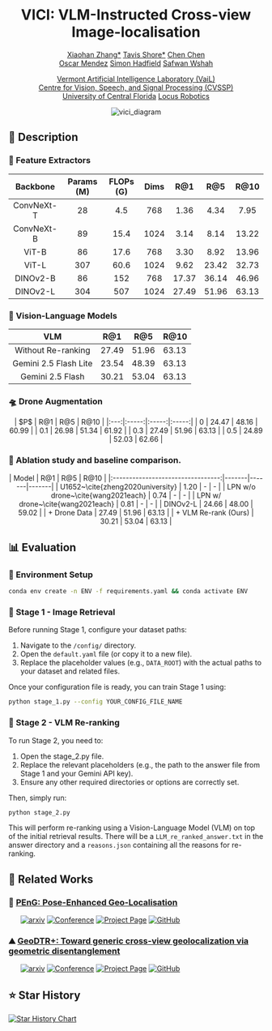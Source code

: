 <div align="center">     

# VICI: VLM-Instructed Cross-view Image-localisation 
<p align="middle">
 <a href="https://zxh009123.github.io/">Xiaohan Zhang*</a>
 <a href="https://tavisshore.co.uk/">Tavis Shore*</a>
 <a href="">Chen Chen</a> <br>
 <a href="https://cvssp.org/Personal/OscarMendez/index.html">Oscar Mendez</a>
 <a href="https://personalpages.surrey.ac.uk/s.hadfield/biography.html">Simon Hadfield</a>
 <a href="https://www.uvm.edu/cems/cs/profile/safwan-wshah">Safwan Wshah</a>
</p>
<p align="middle">
 <a href="https://www.wshahaigroup.com/">Vermont Artificial Intelligence Laboratory (VaiL)</a> <br>
 <a href="https://www.surrey.ac.uk/centre-vision-speech-signal-processing">Centre for Vision, Speech, and Signal Processing (CVSSP)</a> <br>
 <a href="https://www.ucf.edu/">University of Central Florida</a>
 <a href="https://locusrobotics.com/">Locus Robotics</a>
</p>

![vici_diagram](https://github.com/user-attachments/assets/3fe71cbe-2850-4c00-88ac-60b60317bab5)

</div>

## 📓 Description 

### 🧬 Feature Extractors
<div align="center">
 
|  Backbone  | Params (M) | FLOPs (G) | Dims |  R@1  |  R@5  |  R@10 |
|:----------:|:----------:|:---------:|:----:|:-----:|:-----:|:-----:|
| ConvNeXt-T |     28     |    4.5    |  768 |  1.36 |  4.34 |  7.95 |
| ConvNeXt-B |     89     |    15.4   | 1024 |  3.14 |  8.14 | 13.22 |
|    ViT-B   |     86     |    17.6   |  768 |  3.30 |  8.92 | 13.96 |
|    ViT-L   |     307    |    60.6   | 1024 |  9.62 | 23.42 | 32.73 |
|  DINOv2-B  |     86     |    152    |  768 | 17.37 | 36.14 | 46.96 |
|  DINOv2-L  |     304    |    507    | 1024 | 27.49 | 51.96 | 63.13 |

</div>

### 🧰 Vision-Language Models
<div align="center">
 
|          VLM          | R@1   | R@5   | R@10  |
|:---------------------:|-------|-------|-------|
|   Without Re-ranking  | 27.49 | 51.96 | 63.13 |
| Gemini 2.5 Flash Lite | 23.54 | 48.39 | 63.13 |
|    Gemini 2.5 Flash   | 30.21 | 53.04 | 63.13 |

</div>

### 🛸 Drone Augmentation

<div align="center"> 
| $P$ |  R@1  |  R@5  |  R@10 |
|:---:|:-----:|:-----:|:-----:|
|  0  | 24.47 | 48.16 | 60.99 |
| 0.1 | 26.98 | 51.34 | 61.92 |
| 0.3 | 27.49 | 51.96 | 63.13 |
| 0.5 | 24.89 | 52.03 | 62.66 |

</div>

### 🎯 Ablation study and baseline comparison.

<div align="center"> 
|               Model               | R@1   | R@5   | R@10  |
|:---------------------------------:|-------|-------|-------|
|  U1652~\cite{zheng2020university} | 1.20  | -     | -     |
| LPN w/o drone~\cite{wang2021each} | 0.74  | -     | -     |
|  LPN w/ drone~\cite{wang2021each} | 0.81  | -     | -     |
|              DINOv2-L             | 24.66 | 48.00 | 59.02 |
|            + Drone Data           | 27.49 | 51.96 | 63.13 |
|        + VLM Re-rank (Ours)       | 30.21 | 53.04 | 63.13 |

</div>


## 📊 Evaluation
### 🐍 Environment Setup
```bash
conda env create -n ENV -f requirements.yaml && conda activate ENV
```

### 🐍 Stage 1 - Image Retrieval

Before running Stage 1, configure your dataset paths:

1. Navigate to the `/config/` directory.
2. Open the `default.yaml` file (or copy it to a new file).
3. Replace the placeholder values (e.g., `DATA_ROOT`) with the actual paths to your dataset and related files.

Once your configuration file is ready, you can train Stage 1 using:

```bash
python stage_1.py --config YOUR_CONFIG_FILE_NAME
```

### 🐍 Stage 2 - VLM Re-ranking
To run Stage 2, you need to:
1. Open the stage_2.py file.
2. Replace the relevant placeholders (e.g., the path to the answer file from Stage 1 and your Gemini API key).
3. Ensure any other required directories or options are correctly set.

Then, simply run:
```bash
python stage_2.py
```
This will perform re-ranking using a Vision-Language Model (VLM) on top of the initial retrieval results. There will be a `LLM_re_ranked_answer.txt` in the answer directory and a `reasons.json` containing all the reasons for re-ranking.


## 📗 Related Works
### 🕺 [PEnG: Pose-Enhanced Geo-Localisation ](https://github.com/tavisshore/PEnG)
&nbsp;&nbsp;&nbsp;&nbsp;&nbsp;
[![arxiv](https://img.shields.io/badge/cs.LG-2411.15742-b31b1b?style=flat&logo=arxiv&logoColor=red)](https://arxiv.org/abs/2411.15742)
[![Conference](http://img.shields.io/badge/RA--L-2025-4b44ce.svg)]()
[![Project Page](http://img.shields.io/badge/Project-Page-green)](https://tavisshore.co.uk/peng/)
[![GitHub](https://img.shields.io/badge/GitHub-PEnG-%23121011.svg?logo=github&logoColor=white)](https://github.com/tavisshore/peng)

### ⛰️ [GeoDTR+: Toward generic cross-view geolocalization via geometric disentanglement](https://github.com/tavisshore/PEnG)
&nbsp;&nbsp;&nbsp;&nbsp;&nbsp;
[![arxiv](https://img.shields.io/badge/cs.LG-2308.09624-b31b1b?style=flat&logo=arxiv&logoColor=red)](https://arxiv.org/pdf/2308.09624)
[![Conference](http://img.shields.io/badge/TPAMI-2023-4b44ce.svg)]()
[![Project Page](http://img.shields.io/badge/Project-Page-green)](https://zxh009123.github.io/publication/zhang-geodtr-2023/)
[![GitHub](https://img.shields.io/badge/GitLab-GeoDTR+-%23121011.svg?logo=gitlab)](https://gitlab.com/vail-uvm/geodtr_plus)

## ⭐ Star History
 <a href="https://star-history.com/#tavisshore/VICI&Date" align="middle">
 <picture>
   <source media="(prefers-color-scheme: dark)" srcset="https://api.star-history.com/svg?repos=tavisshore/VICI&type=Date&theme=dark" />
   <source media="(prefers-color-scheme: light)" srcset="https://api.star-history.com/svg?repos=tavisshore/VICI&type=Date" />
   <img alt="Star History Chart" src="https://api.star-history.com/svg?repos=tavisshore/VICI&type=Date" />
 </picture>
</a>



